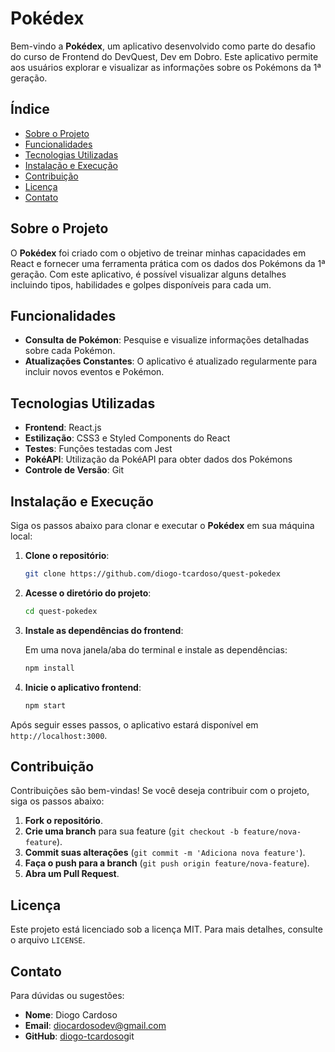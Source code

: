 # Pokédex

Bem-vindo a **Pokédex**, um aplicativo desenvolvido como parte do desafio do curso de Frontend do DevQuest, Dev em Dobro. Este aplicativo permite aos usuários explorar e visualizar as informações sobre os Pokémons da 1ª geração.

## Índice

- [Sobre o Projeto](#sobre-o-projeto)
- [Funcionalidades](#funcionalidades)
- [Tecnologias Utilizadas](#tecnologias-utilizadas)
- [Instalação e Execução](#instalação-e-execução)
- [Contribuição](#contribuição)
- [Licença](#licença)
- [Contato](#contato)

## Sobre o Projeto

O **Pokédex** foi criado com o objetivo de treinar minhas capacidades em React e fornecer uma ferramenta prática com os dados dos Pokémons da 1ª geração. Com este aplicativo, é possível visualizar alguns detalhes incluindo tipos, habilidades e golpes disponíveis para cada um.

## Funcionalidades

- **Consulta de Pokémon**: Pesquise e visualize informações detalhadas sobre cada Pokémon.
- **Atualizações Constantes**: O aplicativo é atualizado regularmente para incluir novos eventos e Pokémon.

## Tecnologias Utilizadas

- **Frontend**: React.js
- **Estilização**: CSS3 e Styled Components do React
- **Testes**: Funções testadas com Jest
- **PokéAPI**: Utilização da PokéAPI para obter dados dos Pokémons
- **Controle de Versão**: Git

## Instalação e Execução

Siga os passos abaixo para clonar e executar o **Pokédex** em sua máquina local:

1. **Clone o repositório**:

   ```bash
   git clone https://github.com/diogo-tcardoso/quest-pokedex
   ```

2. **Acesse o diretório do projeto**:

   ```bash
   cd quest-pokedex
   ```

3. **Instale as dependências do frontend**:

   Em uma nova janela/aba do terminal e instale as dependências:

   ```bash
   npm install
   ```

4. **Inicie o aplicativo frontend**:

   ```bash
   npm start
   ```

Após seguir esses passos, o aplicativo estará disponível em `http://localhost:3000`.

## Contribuição

Contribuições são bem-vindas! Se você deseja contribuir com o projeto, siga os passos abaixo:

1. **Fork o repositório**.
2. **Crie uma branch** para sua feature (`git checkout -b feature/nova-feature`).
3. **Commit suas alterações** (`git commit -m 'Adiciona nova feature'`).
4. **Faça o push para a branch** (`git push origin feature/nova-feature`).
5. **Abra um Pull Request**.

## Licença

Este projeto está licenciado sob a licença MIT. Para mais detalhes, consulte o arquivo `LICENSE`.

## Contato

Para dúvidas ou sugestões:

- **Nome**: Diogo Cardoso
- **Email**: diocardosodev@gmail.com
- **GitHub**: [diogo-tcardoso](https://github.com/diogo-tcardoso)git 
